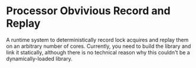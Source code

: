 # Processor Obvivious Record and Replay

A runtime system to deterministically record lock acquires and replay
them on an arbitrary number of cores. Currently, you need to build the
library and link it statically, although there is no technical reason
why this couldn't be a dynamically-loaded library.
